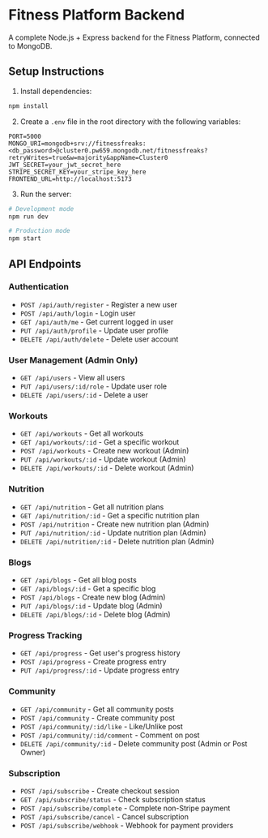 
# Fitness Platform Backend

A complete Node.js + Express backend for the Fitness Platform, connected to MongoDB.

## Setup Instructions

1. Install dependencies:
```bash
npm install
```

2. Create a `.env` file in the root directory with the following variables:
```
PORT=5000
MONGO_URI=mongodb+srv://fitnessfreaks:<db_password>@cluster0.pw659.mongodb.net/fitnessfreaks?retryWrites=true&w=majority&appName=Cluster0
JWT_SECRET=your_jwt_secret_here
STRIPE_SECRET_KEY=your_stripe_key_here
FRONTEND_URL=http://localhost:5173
```

3. Run the server:
```bash
# Development mode
npm run dev

# Production mode
npm start
```

## API Endpoints

### Authentication
- `POST /api/auth/register` - Register a new user
- `POST /api/auth/login` - Login user
- `GET /api/auth/me` - Get current logged in user
- `PUT /api/auth/profile` - Update user profile
- `DELETE /api/auth/delete` - Delete user account

### User Management (Admin Only)
- `GET /api/users` - View all users
- `PUT /api/users/:id/role` - Update user role
- `DELETE /api/users/:id` - Delete a user

### Workouts
- `GET /api/workouts` - Get all workouts
- `GET /api/workouts/:id` - Get a specific workout
- `POST /api/workouts` - Create new workout (Admin)
- `PUT /api/workouts/:id` - Update workout (Admin)
- `DELETE /api/workouts/:id` - Delete workout (Admin)

### Nutrition
- `GET /api/nutrition` - Get all nutrition plans
- `GET /api/nutrition/:id` - Get a specific nutrition plan
- `POST /api/nutrition` - Create new nutrition plan (Admin)
- `PUT /api/nutrition/:id` - Update nutrition plan (Admin)
- `DELETE /api/nutrition/:id` - Delete nutrition plan (Admin)

### Blogs
- `GET /api/blogs` - Get all blog posts
- `GET /api/blogs/:id` - Get a specific blog
- `POST /api/blogs` - Create new blog (Admin)
- `PUT /api/blogs/:id` - Update blog (Admin)
- `DELETE /api/blogs/:id` - Delete blog (Admin)

### Progress Tracking
- `GET /api/progress` - Get user's progress history
- `POST /api/progress` - Create progress entry
- `PUT /api/progress/:id` - Update progress entry

### Community
- `GET /api/community` - Get all community posts
- `POST /api/community` - Create community post
- `POST /api/community/:id/like` - Like/Unlike post
- `POST /api/community/:id/comment` - Comment on post
- `DELETE /api/community/:id` - Delete community post (Admin or Post Owner)

### Subscription
- `POST /api/subscribe` - Create checkout session
- `GET /api/subscribe/status` - Check subscription status
- `POST /api/subscribe/complete` - Complete non-Stripe payment
- `POST /api/subscribe/cancel` - Cancel subscription
- `POST /api/subscribe/webhook` - Webhook for payment providers
